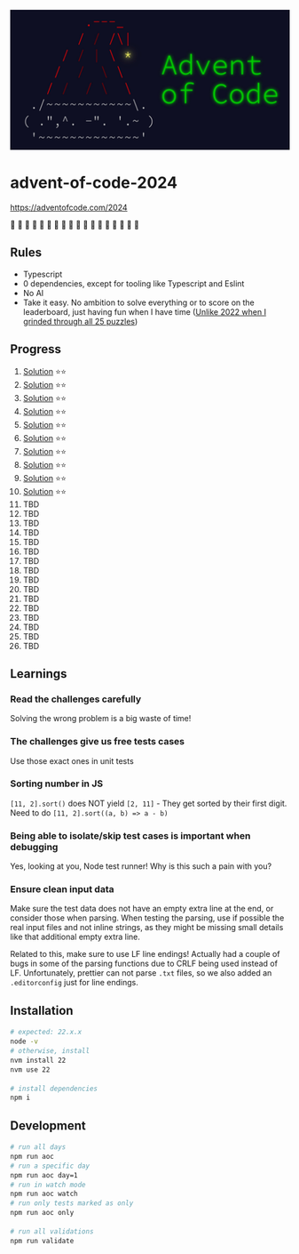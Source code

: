 ![advent of code banner](/public/header.png)

# advent-of-code-2024

https://adventofcode.com/2024

🎅 🎄 🎁 🎅 🎄 🎁 🎅 🎄 🎁 🎅 🎄 🎁 🎅 🎄 🎁 🎅 🎄 🎁

## Rules

- Typescript
- 0 dependencies, except for tooling like Typescript and Eslint
- No AI
- Take it easy. No ambition to solve everything or to score on the leaderboard, just having fun when I have time ([Unlike 2022 when I grinded through all 25 puzzles](https://github.com/andre-brdoch/advent-of-code-2022))

## Progress

1. [Solution](https://github.com/andre-brdoch/advent-of-code-2024/tree/main/src/day-01) ⭐⭐
2. [Solution](https://github.com/andre-brdoch/advent-of-code-2024/tree/main/src/day-02) ⭐⭐
3. [Solution](https://github.com/andre-brdoch/advent-of-code-2024/tree/main/src/day-03) ⭐⭐
4. [Solution](https://github.com/andre-brdoch/advent-of-code-2024/tree/main/src/day-04) ⭐⭐
5. [Solution](https://github.com/andre-brdoch/advent-of-code-2024/tree/main/src/day-05) ⭐⭐
6. [Solution](https://github.com/andre-brdoch/advent-of-code-2024/tree/main/src/day-06) ⭐⭐
7. [Solution](https://github.com/andre-brdoch/advent-of-code-2024/tree/main/src/day-07) ⭐⭐
8. [Solution](https://github.com/andre-brdoch/advent-of-code-2024/tree/main/src/day-08) ⭐⭐
9. [Solution](https://github.com/andre-brdoch/advent-of-code-2024/tree/main/src/day-09) ⭐⭐
10. [Solution](https://github.com/andre-brdoch/advent-of-code-2024/tree/main/src/day-10) ⭐⭐
11. TBD
12. TBD
13. TBD
14. TBD
15. TBD
16. TBD
17. TBD
18. TBD
19. TBD
20. TBD
21. TBD
22. TBD
23. TBD
24. TBD
25. TBD
26. TBD

## Learnings

### Read the challenges carefully

Solving the wrong problem is a big waste of time!

### The challenges give us free tests cases

Use those exact ones in unit tests

### Sorting number in JS

`[11, 2].sort()` does NOT yield `[2, 11]` - They get sorted by their first digit. Need to do `[11, 2].sort((a, b) => a - b)`

### Being able to isolate/skip test cases is important when debugging

Yes, looking at you, Node test runner! Why is this such a pain with you?

### Ensure clean input data

Make sure the test data does not have an empty extra line at the end, or consider those when parsing. When testing the parsing, use if possible the real input files and not inline strings, as they might be missing small details like that additional empty extra line.

Related to this, make sure to use LF line endings! Actually had a couple of bugs in some of the parsing functions due to CRLF being used instead of LF. Unfortunately, prettier can not parse `.txt` files, so we also added an `.editorconfig` just for line endings.

## Installation

```bash
# expected: 22.x.x
node -v
# otherwise, install
nvm install 22
nvm use 22

# install dependencies
npm i
```

## Development

```bash
# run all days
npm run aoc
# run a specific day
npm run aoc day=1
# run in watch mode
npm run aoc watch
# run only tests marked as only
npm run aoc only

# run all validations
npm run validate
```
